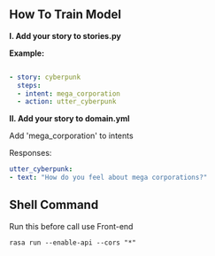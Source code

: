 ## How To Train Model


**I. Add your story to stories.py**

**Example:**

```yaml

- story: cyberpunk 
  steps:
  - intent: mega_corporation
  - action: utter_cyberpunk
```

**II. Add your story to domain.yml**

Add 'mega_corporation' to intents

Responses:

```yaml
utter_cyberpunk:
- text: "How do you feel about mega corporations?"
```


## Shell Command

Run this before call use Front-end
```shell
rasa run --enable-api --cors "*"
```

